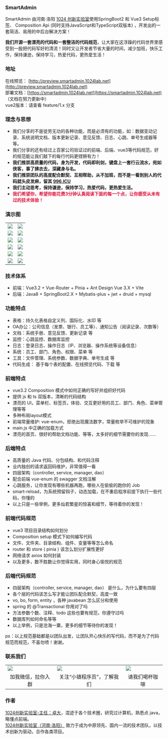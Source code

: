 ### SmartAdmin

SmartAdmin 由河南·洛阳 [1024 创新实验室](https://www.1024lab.net/)使用SpringBoot2 和 Vue3 Setup标签、 Composition Api (同时支持JavaScript和TypeScript双版本) ，开发出的一套简洁、易用的中后台解决方案！  

**我们开源一套漂亮的代码和一套整洁的代码规范**，让大家在这浮躁的代码世界里感受到一股把代码写好的清流！同时又让开发者节省大量的时间，减少加班，快乐工作，保持谦逊，保持学习，热爱代码，更热爱生活！

### 地址

在线预览： [http://preview.smartadmin.1024lab.net](http://preview.smartadmin.1024lab.net)  
部署文档：[https://smartadmin.1024lab.net](https://smartadmin.1024lab.net)  （文档在努力更新中）  
vue2版本：请查看 feature/1.x 分支

### 理念与思想

- 我们分享的不是徒劳无功的各种功能，而是必须有的功能，如：数据变动记录、系统说明文档、版本更新记录、意见反馈、日志、心跳、单号生成器等等。
- 我们分享的还有经过上百家公司验证过的前端、后端、vue3等代码规范，好的规范能让我们敲下的每行代码更铿锵有力！
- **我们推崇高质量的代码，身为开发，代码即利剑，键盘上一套行云流水，宛如侠客，事了拂衣去，深藏身与名。**
- **我们推崇团队的高度配合默契、互相帮助，从不加班，而不是一看到别人的代码就头皮发麻，留其 [996.ICU](https://baike.baidu.com/item/996.ICU)**
- **我们主动思考，保持谦逊，保持学习，热爱代码，更热爱生活。**
- <font color="#DC143C">**我们希望你，希望你能花费3分钟认真阅读下面的每一个点，让你感受从未有过的技术体验！**</font>

### 演示图
<table>
<tr>
  <td><img src="https://gitee.com/lab1024/smart-admin/raw/master/%E6%88%AA%E5%9B%BE/1-1.png"/></td>
  <td><img src="https://gitee.com/lab1024/smart-admin/raw/master/%E6%88%AA%E5%9B%BE/1-2.png"/></td>
</tr>
<tr>
  <td><img src="https://gitee.com/lab1024/smart-admin/raw/master/%E6%88%AA%E5%9B%BE/2-1.png"/></td>
  <td><img src="https://gitee.com/lab1024/smart-admin/raw/master/%E6%88%AA%E5%9B%BE/2-2.png"/></td>
</tr>
<tr>
  <td><img src="https://gitee.com/lab1024/smart-admin/raw/master/%E6%88%AA%E5%9B%BE/3-1.png"/></td>
  <td><img src="https://gitee.com/lab1024/smart-admin/raw/master/%E6%88%AA%E5%9B%BE/3-2.png"/></td>
</tr>
<tr>
  <td><img src="https://gitee.com/lab1024/smart-admin/raw/master/%E6%88%AA%E5%9B%BE/4-1.png"/></td>
  <td><img src="https://gitee.com/lab1024/smart-admin/raw/master/%E6%88%AA%E5%9B%BE/4-2.png"/></td>
</tr>
<tr>
  <td><img src="https://gitee.com/lab1024/smart-admin/raw/master/%E6%88%AA%E5%9B%BE/5-1.png"/></td>
  <td><img src="https://gitee.com/lab1024/smart-admin/raw/master/%E6%88%AA%E5%9B%BE/5-2.png"/></td>
</tr>
<tr>
  <td><img src="https://gitee.com/lab1024/smart-admin/raw/master/%E6%88%AA%E5%9B%BE/6-1.png"/></td>
  <td><img src="https://gitee.com/lab1024/smart-admin/raw/master/%E6%88%AA%E5%9B%BE/6-2.png"/></td>
</tr>

</table>

### 技术体系

- 前端：Vue3.2 + Vue-Router + Pinia + Ant Design Vue 3.X + Vite
- 后端：Java8 + SpringBoot2.X + Mybatis-plus + jwt + druid + mysql

### 功能特点

- 表格：持久化表格自定义列、国际化、水印 等
- OA办公：公司信息（发票、银行、员工等）、通知公告（阅读记录、次数等）
- 文档：系统手册、意见反馈、更新记录 等
- 监控：心跳监控、数据库监控
- 日志：登录日志、操作日志（IP、浏览器、操作系统等设备信息）
- 系统：员工、部门、角色、权限、菜单 等
- 工具：文件管理、系统参数、数据字典、单号生成 等
- 代码生成： 基于每个表的配置、在线预览代码、下载 等

### 前端特点

- vue3.2 Composition 模式中如何正确的写好并组织好代码
- 提供 js 和 ts 双版本，清晰的代码结构
- 漂亮的 UI，菜单栏、标签页，体验、交互更好用的员工、部门、角色、菜单管理等等
- 多种布局layout模式
- 前端常量维护: vue-enum，拒绝出现魔法数字，常量枚举不可维护的现象
- main.js 中正确的加载方式
- 漂亮的首页、很好的帮助文档功能、等等，太多好的细节需要你的发现......

### 后端特点

- 高质量的 Java 代码、分包结构、和代码注释
- 业内独创的请求返回码维护，非常值得一看
- 四层架构（controller, service, manager, dao）
- 配合前端 vue-enum 的 swagger 文档注解
- 心跳服务，让你发现有哪些机器再跑，哪些人在偷偷的跑你的 Job
- smart-reload，为系统预留钩子，动态加载，在不重启程序前提下执行一些代码，你懂的
- 以上只是一些举例，更多灿若繁星的惊喜和细节，等待着你的发现！

### 前端代码规范

- vue3 项目目录结构如何划分
- Composition setup 模式下如何编写代码
- 文件、文件夹、目录结构、组件、变量等等怎么命名
- router 和 store ( pinia ) 该怎么划分扩展性更好
- 网络请求 axios 如何封装
- 以及更多，数不胜数让你觉得实用，同时身心愉悦的规范

### 后端代码规范

- 四层架构（controller, service, manager, dao） 是什么，为什么要有四层
- 各个层的代码该怎么写才能让团队配合默契，高度一致
- vo, bo, form, entity ，各种 javabean 怎么区分和使用
- spring 的 @Transactional 你用对了吗
- 方法参数个数、注释、todo 这些也要有规范，你遵守过吗
- 数据库列如何命名等等
- 以上举例，只是沧海一粟，更多的细节等待你的发现！

ps：以上规范基础都是以团队出发，让团队开心快乐的写代码，而不是为了代码规范而规范，不喜勿喷！谢谢。

### 联系我们

<table>
<tr>
  <td><img src="https://gitee.com/lab1024/smart-admin/raw/master/%E6%88%AA%E5%9B%BE/zhuoda-wechat.jpg"/></td>
  <td><img src="https://gitee.com/lab1024/smart-admin/raw/master/%E6%88%AA%E5%9B%BE/xiaozhen-gzh.jpg"/></td>
  <td><img src="https://gitee.com/lab1024/smart-admin/raw/master/%E6%88%AA%E5%9B%BE/zhuoda-wechat-money-v1.jpg"/></td>
</tr>
<tr>
  <td style="text-align:center">加我微信，拉你入群</td>
  <td style="text-align:center">关注“小镇程序员”，了解我们</td>
  <td style="text-align:center">请我们喝杯咖啡</td>
</tr>
</table>

### 作者

[1024创新实验室-主任：卓大](https://zhuoda.vip)，混迹于各个技术圈，研究过计算机，熟悉点 java，略懂点前端。  
[1024创新实验室（河南·洛阳）](https://1024lab.net) 致力于成为中原领先、国内一流的技术团队，以技术创新为驱动，合作各类项目。

